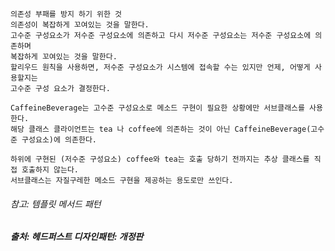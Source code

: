 ```
의존성 부패를 방지 하기 위한 것
의존성이 복잡하게 꼬여있는 것을 말한다.
고수준 구성요소가 저수준 구성요소에 의존하고 다시 저수준 구성요소는 저수준 구성요소에 의존하며
복잡하게 꼬여있는 것을 말한다.
할리우드 원칙을 사용하면, 저수준 구성요소가 시스템에 접속할 수는 있지만 언제, 어떻게 사용할지는   
고수준 구성 요소가 결정한다.
```


```
CaffeineBeverage는 고수준 구성요소로 메소드 구현이 필요한 상황에만 서브클래스를 사용한다.
해당 클래스 클라이언트는 tea 나 coffee에 의존하는 것이 아닌 CaffeineBeverage(고수준 구성요소)에 의존한다.
```

```
하위에 구현된 (저수준 구성요소) coffee와 tea는 호출 당하기 전까지는 추상 클래스를 직접 호출하지 않는다.    
서브클래스는 자질구레한 메소드 구현을 제공하는 용도로만 쓰인다.

```
###### 참고: 템플릿 메서드 패턴

##### 출처: 헤드퍼스트 디자인패턴: 개정판
